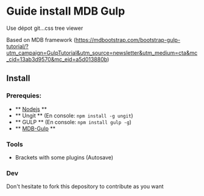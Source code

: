 <!--# HV - Hierarchic View ()-->
<!--#### Vertical Hierarchic View of a tree from PHP POO script with only CSS-->

# Guide install MDB Gulp

Use dépot git...css tree viewer

Based on MDB framework
(https://mdbootstrap.com/bootstrap-gulp-tutorial/?utm_campaign=GulpTutorial&utm_source=newsletter&utm_medium=cta&mc_cid=13ab3d9570&mc_eid=a5d013880b)

## Install

### Prerequies:
- ** [Nodejs](www.nodejs.org) **
- ** Ungit ** (En console: ```npm install -g ungit```)
- ** GULP ** (En console: ```npm install gulp -g```)
- ** [MDB-Gulp](https://mdbootstrap.com/download/mdb-free/h97JCZaRDPSyMAzTUtEIKD2lXz/MDB-Gulp-Free.zip) **

### Tools
- Brackets with some plugins (Autosave)

### Dev
Don't hesitate to fork this depository to contribute as you want